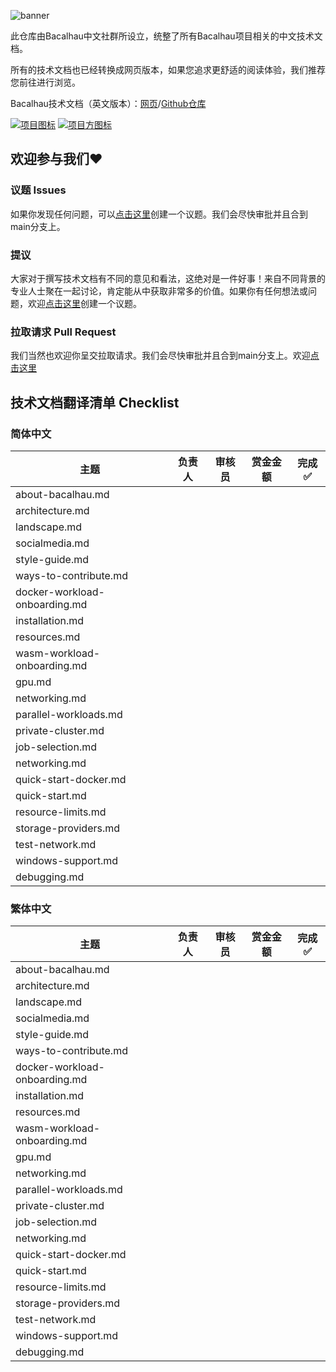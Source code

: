 ![banner](https://user-images.githubusercontent.com/125680471/219843896-0874cdc2-04d7-4363-8dcc-e7649ccbe622.png)

此仓库由Bacalhau中文社群所设立，统整了所有Bacalhau项目相关的中文技术文档。

所有的技术文档也已经转换成网页版本，如果您追求更舒适的阅读体验，我们推荐您前往进行浏览。

Bacalhau技术文档（英文版本）：[网页](https://docs.bacalhau.org)/[Github仓库](https://github.com/bacalhau-project/docs.bacalhau.org)

[![项目图标](https://img.shields.io/badge/%E9%A1%B9%E7%9B%AE-Bacalhau-blue)](https://www.bacalhau.org/) 
[![项目方图标](https://img.shields.io/badge/%E9%A1%B9%E7%9B%AE%E6%96%B9-Protocol%20Labs-blue)](https://protocol.ai/)

## 欢迎参与我们❤️

### 议题 Issues
如果你发现任何问题，可以[点击这里](https://github.com/lucas-chong/cn-docs.bacalhau.org/issues)创建一个议题。我们会尽快审批并且合到main分支上。

### 提议 
大家对于撰写技术文档有不同的意见和看法，这绝对是一件好事！来自不同背景的专业人士聚在一起讨论，肯定能从中获取非常多的价值。如果你有任何想法或问题，欢迎[点击这里](https://github.com/lucas-chong/cn-docs.bacalhau.org/issues)创建一个议题。

### 拉取请求 Pull Request
我们当然也欢迎你呈交拉取请求。我们会尽快审批并且合到main分支上。欢迎[点击这里](https://github.com/lucas-chong/cn-docs.bacalhau.org/pulls)

## 技术文档翻译清单 Checklist

### 简体中文

| 主题                          	| 负责人 	| 审核员 	| 赏金金额 	| 完成✅|
|-------------------------------	|--------	|--------	|----------	|------	|
| about-bacalhau.md             	|        	|        	|          	|      	|
| architecture.md               	|        	|        	|          	|      	|
| landscape.md                  	|        	|        	|          	|      	|
| socialmedia.md                	|        	|        	|          	|      	|
| style-guide.md                	|        	|        	|          	|      	|
| ways-to-contribute.md         	|        	|        	|          	|      	|
| docker-workload-onboarding.md 	|        	|        	|          	|      	|
| installation.md               	|        	|        	|          	|      	|
| resources.md                  	|        	|        	|          	|      	|
| wasm-workload-onboarding.md   	|        	|        	|          	|      	|
| gpu.md                        	|        	|        	|          	|      	|
| networking.md                 	|        	|        	|          	|      	|
| parallel-workloads.md         	|        	|        	|          	|      	|
| private-cluster.md            	|        	|        	|          	|      	|
| job-selection.md              	|        	|        	|          	|      	|
| networking.md                 	|        	|        	|          	|      	|
| quick-start-docker.md         	|        	|        	|          	|      	|
| quick-start.md                	|        	|        	|          	|      	|
| resource-limits.md            	|        	|        	|          	|      	|
| storage-providers.md          	|        	|        	|          	|      	|
| test-network.md               	|        	|        	|          	|      	|
| windows-support.md            	|        	|        	|          	|      	|
| debugging.md                  	|        	|        	|          	|      	|

### 繁体中文

| 主题                          	| 负责人 	| 审核员 	| 赏金金额 	| 完成✅|
|-------------------------------	|--------	|--------	|----------	|------	|
| about-bacalhau.md             	|        	|        	|          	|      	|
| architecture.md               	|        	|        	|          	|      	|
| landscape.md                  	|        	|        	|          	|      	|
| socialmedia.md                	|        	|        	|          	|      	|
| style-guide.md                	|        	|        	|          	|      	|
| ways-to-contribute.md         	|        	|        	|          	|      	|
| docker-workload-onboarding.md 	|        	|        	|          	|      	|
| installation.md               	|        	|        	|          	|      	|
| resources.md                  	|        	|        	|          	|      	|
| wasm-workload-onboarding.md   	|        	|        	|          	|      	|
| gpu.md                        	|        	|        	|          	|      	|
| networking.md                 	|        	|        	|          	|      	|
| parallel-workloads.md         	|        	|        	|          	|      	|
| private-cluster.md            	|        	|        	|          	|      	|
| job-selection.md              	|        	|        	|          	|      	|
| networking.md                 	|        	|        	|          	|      	|
| quick-start-docker.md         	|        	|        	|          	|      	|
| quick-start.md                	|        	|        	|          	|      	|
| resource-limits.md            	|        	|        	|          	|      	|
| storage-providers.md          	|        	|        	|          	|      	|
| test-network.md               	|        	|        	|          	|      	|
| windows-support.md            	|        	|        	|          	|      	|
| debugging.md                  	|        	|        	|          	|      	|
